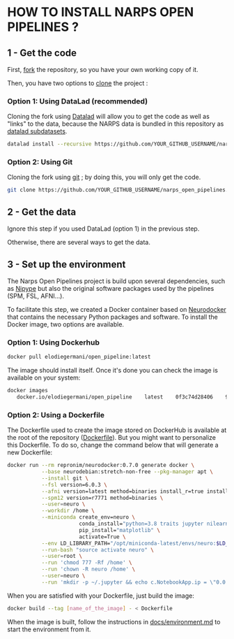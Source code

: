 # HOW TO INSTALL NARPS OPEN PIPELINES ? 

## 1 - Get the code

First, [fork](https://docs.github.com/en/get-started/quickstart/fork-a-repo) the repository, so you have your own working copy of it.

Then, you have two options to [clone](https://docs.github.com/en/repositories/creating-and-managing-repositories/cloning-a-repository) the project :

### Option 1: Using DataLad (recommended)

Cloning the fork using [Datalad](https://www.datalad.org/) will allow you to get the code as well as "links" to the data, because the NARPS data is bundled in this repository as [datalad subdatasets](http://handbook.datalad.org/en/latest/basics/101-106-nesting.html).

```bash
datalad install --recursive https://github.com/YOUR_GITHUB_USERNAME/narps_open_pipelines.git
```

### Option 2: Using Git

Cloning the fork using [git](https://git-scm.com/) ; by doing this, you will only get the code.

```bash
git clone https://github.com/YOUR_GITHUB_USERNAME/narps_open_pipelines.git
```

## 2 - Get the data

Ignore this step if you used DataLad (option 1) in the previous step.

Otherwise, there are several ways to get the data.

## 3 - Set up the environment

The Narps Open Pipelines project is build upon several dependencies, such as [Nipype](https://nipype.readthedocs.io/en/latest/) but also the original software packages used by the pipelines (SPM, FSL, AFNI...). 

To facilitate this step, we created a Docker container based on [Neurodocker](https://github.com/ReproNim/neurodocker) that contains the necessary Python packages and software. To install the Docker image, two options are available.

### Option 1: Using Dockerhub

```bash
docker pull elodiegermani/open_pipeline:latest
```

The image should install itself. Once it's done you can check the image is available on your system:

```bash
docker images
   docker.io/elodiegermani/open_pipeline    latest    0f3c74d28406    9 months ago    22.7 GB
```

### Option 2: Using a Dockerfile 

The Dockerfile used to create the image stored on DockerHub is available at the root of the repository ([Dockerfile](Dockerfile)). But you might want to personalize this Dockerfile. To do so, change the command below that will generate a new Dockerfile: 

```bash
docker run --rm repronim/neurodocker:0.7.0 generate docker \
           --base neurodebian:stretch-non-free --pkg-manager apt \
           --install git \
           --fsl version=6.0.3 \
           --afni version=latest method=binaries install_r=true install_r_pkgs=true install_python2=true install_python3=true \
           --spm12 version=r7771 method=binaries \
           --user=neuro \
           --workdir /home \
           --miniconda create_env=neuro \
                       conda_install="python=3.8 traits jupyter nilearn graphviz nipype scikit-image" \
                       pip_install="matplotlib" \
                       activate=True \
           --env LD_LIBRARY_PATH="/opt/miniconda-latest/envs/neuro:$LD_LIBRARY_PATH" \
           --run-bash "source activate neuro" \
           --user=root \
           --run 'chmod 777 -Rf /home' \
           --run 'chown -R neuro /home' \
           --user=neuro \
           --run 'mkdir -p ~/.jupyter && echo c.NotebookApp.ip = \"0.0.0.0\" > ~/.jupyter/jupyter_notebook_config.py' > Dockerfile
```

When you are satisfied with your Dockerfile, just build the image:

```bash
docker build --tag [name_of_the_image] - < Dockerfile
```

When the image is built, follow the instructions in [docs/environment.md](docs/environment.md) to start the environment from it.
